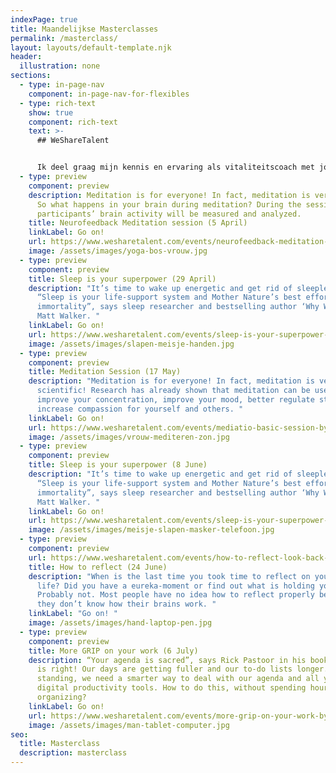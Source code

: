 ```yaml
---
indexPage: true
title: Maandelijkse Masterclasses
permalink: /masterclass/
layout: layouts/default-template.njk
header:
  illustration: none
sections:
  - type: in-page-nav
    component: in-page-nav-for-flexibles
  - type: rich-text
    show: true
    component: rich-text
    text: >-
      ## WeShareTalent


      Ik deel graag mijn kennis en ervaring als vitaliteitscoach met jou. Hopelijk helpt het jou om je energieker, gezonder en gelukkiger te gaan voelen. In samenwerking met WeShareTalent geef ik een aantal gratis masterclasses. Hieronder vind je een overzicht met de aankomende masterclasses. Je kan je vervolgens gratis aanmelden via de website van WeShareTalent. Sommige masterclasses zijn fysiek én andere digitaal. De meeste zijn toegankelijk voor internationale deelnemers, dus zal de voertaal Engels zijn. Zie ik je snel?
  - type: preview
    component: preview
    description: Meditation is for everyone! In fact, meditation is very scientific!
      So what happens in your brain during meditation? During the session,
      participants’ brain activity will be measured and analyzed.
    title: Neurofeedback Meditation session (5 April)
    linkLabel: Go on!
    url: https://www.wesharetalent.com/events/neurofeedback-meditation-session-by-phantus/
    image: /assets/images/yoga-bos-vrouw.jpg
  - type: preview
    component: preview
    title: Sleep is your superpower (29 April)
    description: "It’s time to wake up energetic and get rid of sleepless nights.
      “Sleep is your life-support system and Mother Nature’s best effort yet at
      immortality”, says sleep researcher and bestselling author ‘Why We Sleep’
      Matt Walker. "
    linkLabel: Go on!
    url: https://www.wesharetalent.com/events/sleep-is-your-superpower-by-phantus-29-april/
    image: /assets/images/slapen-meisje-handen.jpg
  - type: preview
    component: preview
    title: Meditation Session (17 May)
    description: "Meditation is for everyone! In fact, meditation is very
      scientific! Research has already shown that meditation can be used to
      improve your concentration, improve your mood, better regulate stress, and
      increase compassion for yourself and others. "
    linkLabel: Go on!
    url: https://www.wesharetalent.com/events/mediatio-basic-session-by-phantus/
    image: /assets/images/vrouw-mediteren-zon.jpg
  - type: preview
    component: preview
    title: Sleep is your superpower (8 June)
    description: "It’s time to wake up energetic and get rid of sleepless nights.
      “Sleep is your life-support system and Mother Nature’s best effort yet at
      immortality”, says sleep researcher and bestselling author ‘Why We Sleep’
      Matt Walker. "
    linkLabel: Go on!
    url: https://www.wesharetalent.com/events/sleep-is-your-superpower-by-phantus-8-june/
    image: /assets/images/meisje-slapen-masker-telefoon.jpg
  - type: preview
    component: preview
    url: https://www.wesharetalent.com/events/how-to-reflect-look-back-to-go-forward-by-phantus/
    title: How to reflect (24 June)
    description: "When is the last time you took time to reflect on your work or
      life? Did you have a eureka-moment or find out what is holding you back?
      Probably not. Most people have no idea how to reflect properly because
      they don’t know how their brains work. "
    linkLabel: "Go on! "
    image: /assets/images/hand-laptop-pen.jpg
  - type: preview
    component: preview
    title: More GRIP on your work (6 July)
    description: “Your agenda is sacred”, says Rick Pastoor in his book GRIP. And he
      is right! Our days are getting fuller and our to-do lists longer. To stay
      standing, we need a smarter way to deal with our agenda and all your
      digital productivity tools. How to do this, without spending hours
      organizing?
    linkLabel: Go on!
    url: https://www.wesharetalent.com/events/more-grip-on-your-work-by-phantus/
    image: /assets/images/man-tablet-computer.jpg
seo:
  title: Masterclass
  description: masterclass
---
```

